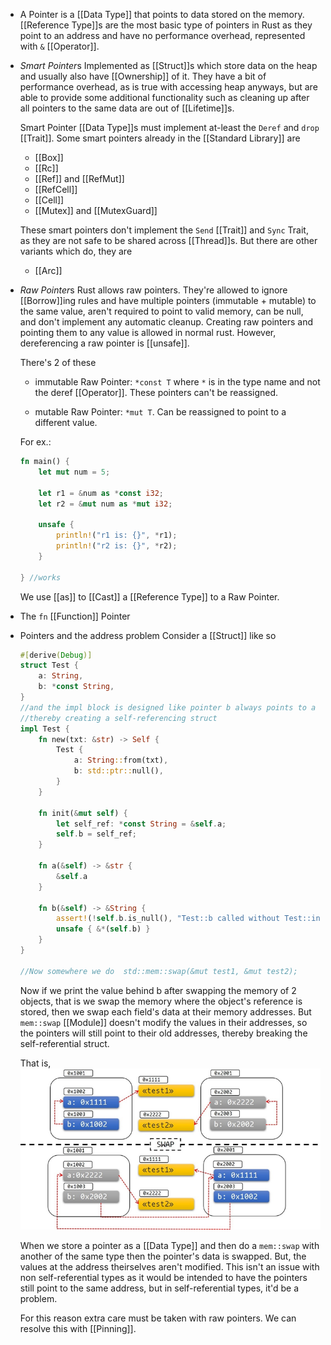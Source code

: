 - A Pointer is a [[Data Type]] that points to data stored on the memory. 
  [[Reference Type]]s are the most basic type of pointers in Rust as they point to an address and have no performance overhead, represented with ``&`` [[Operator]].
- *Smart Pointer*s
  Implemented as [[Struct]]s which store data on the heap and usually also have [[Ownership]] of it. They have a bit of performance overhead, as is true with accessing heap anyways, but are able to provide some additional functionality such as cleaning up after all pointers to the same data are out of [[Lifetime]]s.
  
  Smart Pointer [[Data Type]]s must implement at-least the ``Deref`` and ``drop`` [[Trait]].
  Some smart pointers already in the [[Standard Library]] are
  
  * [[Box<T>]]
  * [[Rc<T>]]
  * [[Ref<T>]] and [[RefMut<T>]]
  * [[RefCell<T>]]
  * [[Cell<T>]]
  * [[Mutex<T>]] and [[MutexGuard<T>]]
  
  These smart pointers don't implement the ``Send`` [[Trait]] and ``Sync`` Trait, as they are not safe to be shared across [[Thread]]s. 
  But there are other variants which do, they are
  
  * [[Arc<T>]]
- *Raw Pointer*s
  Rust allows raw pointers. They're allowed to ignore [[Borrow]]ing rules and have multiple pointers (immutable + mutable) to the same  value, aren't required to point to valid memory, can be null, and don't implement any automatic cleanup.
  Creating raw pointers and pointing them to any value is allowed in normal rust. However, dereferencing a raw pointer is [[unsafe]]. 
  
  There's 2 of these
  * immutable Raw Pointer: ``*const T`` where ``*`` is in the type name and not the deref [[Operator]]. These pointers can't be reassigned. 
  
  * mutable Raw Pointer: ``*mut T``. Can be reassigned to point to a different value.
  
  For ex.:
  ```rust
  fn main() {
      let mut num = 5;
  
      let r1 = &num as *const i32;
      let r2 = &mut num as *mut i32;
  
      unsafe {
          println!("r1 is: {}", *r1);
          println!("r2 is: {}", *r2);
      }
   
  } //works
  ```
  We use [[as]] to [[Cast]] a [[Reference Type]] to a Raw Pointer.
- The ``fn`` [[Function]] Pointer
- Pointers and the address problem
  Consider a [[Struct]] like so
  ```rust
  #[derive(Debug)]
  struct Test {
      a: String,
      b: *const String,
  }
  //and the impl block is designed like pointer b always points to a
  //thereby creating a self-referencing struct
  impl Test {
      fn new(txt: &str) -> Self {
          Test {
              a: String::from(txt),
              b: std::ptr::null(),
          }
      }
  
      fn init(&mut self) {
          let self_ref: *const String = &self.a;
          self.b = self_ref;
      }
  
      fn a(&self) -> &str {
          &self.a
      }
  
      fn b(&self) -> &String {
          assert!(!self.b.is_null(), "Test::b called without Test::init being called first");
          unsafe { &*(self.b) }
      }
  }
  
  //Now somewhere we do  std::mem::swap(&mut test1, &mut test2); 
  ```
   Now if we print the value behind b after swapping the memory of 2 objects, that is we swap the memory where the object's reference is stored, then we swap each field's data at their memory addresses. But ``mem::swap`` [[Module]] doesn't modify the values in their addresses, so the pointers will still point to  their old addresses, thereby breaking the self-referential struct.
  
  That is,
  ![image.png](../assets/image_1690904345284_0.png)
   
  When we store a pointer as a [[Data Type]] and then do a ``mem::swap`` with another of the same type then the pointer's data is swapped. But, the values at the address theirselves aren't modified.
  This isn't an issue with non self-referential types as it would be intended to have the pointers still point to the same address, but in self-referential types, it'd be a problem.
   
  For this reason extra care must be taken with raw pointers.
  We can resolve this with [[Pinning]].